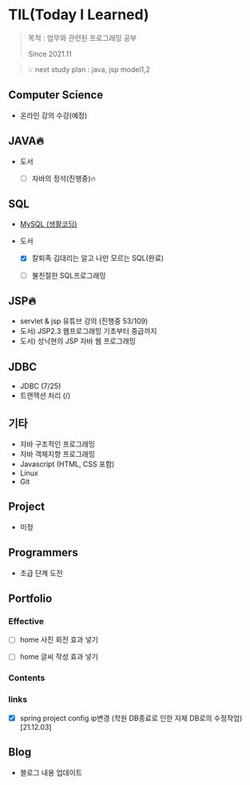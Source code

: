 # TIL(Today I Learned)

> 목적 : 업무와 관련된 프로그래밍 공부
>
> Since 2021.11

> 💡 next study plan : java, jsp model1,2

## Computer Science

- 온라인 강의 수강(예정)

  

## JAVA🔥

- 도서

  - [ ] 자바의 정석(진행중)🔥



## SQL

- [MySQL (생활코딩)](https://github.com/kwonohsun12/TIL/blob/95cba3cb6cb8faef949f18eaaaac5196f7331992/SQL/MySQL/%EC%83%9D%ED%99%9C%EC%BD%94%EB%94%A9.md)
- 도서
  
  - [x] 칼퇴족 김대리는 알고 나만 모르는 SQL(완료)
  - [ ] 불친절한 SQL프로그래밍

 


## JSP🔥

- servlet & jsp 유튜브 강의 (진행중 53/109)
- 도서) JSP2.3 웹프로그래밍 기초부터 중급까지
- 도서) 성낙현의 JSP 자바 웹 프로그래밍



## JDBC

- JDBC (7/25)
- 트랜잭션 처리 (/)



## 기타

- 자바 구조적인 프로그래밍
- 자바 객체지향 프로그래밍
- Javascript (HTML, CSS 포함)
- Linux
- Git



## Project

- 미정



## Programmers

- 초급 단계 도전



## Portfolio

### Effective

- [ ] home 사진 회전 효과 넣기

- [ ] home 글씨 작성 효과 넣기

  

### Contents



### links

- [x] spring project config ip변경 (학원 DB종료로 인한 자체 DB로의 수정작업) [21.12.03]



## Blog

- 블로그 내용 업데이트
